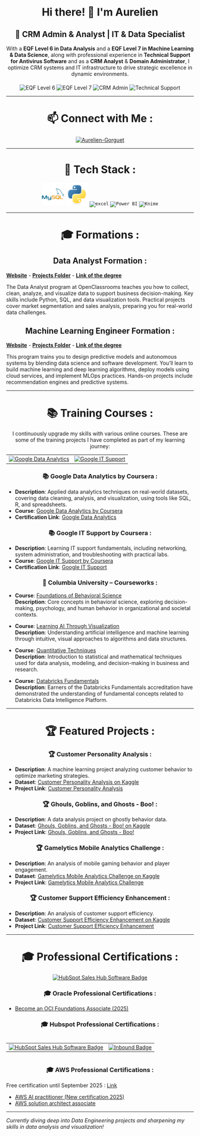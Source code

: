 <!-- (Note: GitHub README ne permet pas l'insertion de meta tags, mais nous pouvons optimiser le contenu textuel et les attributs alt pour le SEO.) -->

<h1 align="center">Hi there! 👋 I'm Aurelien</h1>

<div align="center">
  <h2>🚀 CRM Admin & Analyst | IT & Data Specialist</h2>
  <p>
    With a <strong>EQF Level 6 in Data Analysis</strong> and a <strong>EQF Level 7 in Machine Learning & Data Science</strong>, along with professional experience in <strong>Technical Support for Antivirus Software</strong> and as a <strong>CRM Analyst</strong> & <strong>Domain Administrator</strong>, I optimize CRM systems and IT infrastructure to drive strategic excellence in dynamic environments.
  </p>
</div>

<div align="center" style="margin-top: 20px;">
  <img src="https://img.shields.io/badge/EQF%20Data%20Analysis-Level%206-blue" alt="EQF Level 6">
  <img src="https://img.shields.io/badge/EQF%20Machine%20Learning-Level%207-green" alt="EQF Level 7">
  <img src="https://img.shields.io/badge/CRM_Analyst-%F0%9F%92%BB-orange" alt="CRM Admin">
  <img src="https://img.shields.io/badge/Technical support-%F0%9F%92%BB-yellow" alt="Technical Support">
</div>


---

<h1 align="center">📫 Connect with Me : </h1>

<p align="center">
<a href="https://www.linkedin.com/in/aurélien-gorguet/" target="blank"><img align="center" src="https://raw.githubusercontent.com/rahuldkjain/github-profile-readme-generator/master/src/images/icons/Social/linked-in-alt.svg" alt="Aurelien-Gorguet" height="30" width="40" /></a>

---

<h1 align="center">🔧 Tech Stack : </h1>

<p align="center">
<code><img height="60" alt="mysql" src="https://raw.githubusercontent.com/devicons/devicon/master/icons/mysql/mysql-original-wordmark.svg"></code>
<code><img height="60" alt="python" src="https://raw.githubusercontent.com/devicons/devicon/master/icons/python/python-original.svg"></code>
<code><img height="60" alt="excel" src="https://upload.wikimedia.org/wikipedia/commons/3/34/Microsoft_Office_Excel_%282019–present%29.svg"></code>
<code><img height="60" alt="Power BI" src="https://logos-world.net/wp-content/uploads/2022/02/Power-BI-Logo.png"></code>
<code><img height="60" alt="Knime" src="https://cybertrend-intra.com/wp-content/uploads/2023/01/knime.jpg"></code>
</p>

---

<h1 align="center">🎓 Formations : </h1>

<h2 align="center"> Data Analyst Formation :</h2>


[**Website**](https://openclassrooms.com/fr/paths/324-data-analyst) - [**Projects Folder**](https://github.com/AurelienGgt/Data-Analyst-Formation)  - [**Link of the degree**](https://www.linkedin.com/in/aurélien-gorguet/overlay/education/714039642/multiple-media-viewer?profileId=ACoAADUe15oBgxCNk2J6PSV4APhhQPAlUF-BnPU&treasuryMediaId=1635495790653&type=DOCUMENT&locale=en_US&lipi=urn%3Ali%3Apage%3Ad_flagship3_profile_view_base_media_list%3BHZi9ux7gT6aufPqLUqQShA%3D%3D) 


The Data Analyst program at OpenClassrooms teaches you how to collect, clean, analyze, and visualize data to support business decision-making. Key skills include Python, SQL, and data visualization tools. Practical projects cover market segmentation and sales analysis, preparing you for real-world data challenges.

<h2 align="center"> Machine Learning Engineer Formation :</h2>

[**Website**](https://openclassrooms.com/fr/paths/148-ingenieur-machine-learning) - [**Projects Folder**](https://github.com/AurelienGgt/Machine-Learning-Engineer-formation) - [**Link of the degree**](https://www.linkedin.com/in/aurélien-gorguet/overlay/education/787295248/multiple-media-viewer?profileId=ACoAADUe15oBgxCNk2J6PSV4APhhQPAlUF-BnPU&treasuryMediaId=1635543986567&type=DOCUMENT&locale=en_US&lipi=urn%3Ali%3Apage%3Ad_flagship3_profile_view_base%3BlFGY6%2BbtTLq%2F3aJZFUQN2Q%3D%3D) 

This program trains you to design predictive models and autonomous systems by blending data science and software development. You’ll learn to build machine learning and deep learning algorithms, deploy models using cloud services, and implement MLOps practices. Hands-on projects include recommendation engines and predictive systems.

---

<h1 align="center">📚 Training Courses : </h1>

<p align="center">
I continuously upgrade my skills with various online courses. These are some of the training projects I have completed as part of my learning journey:
</p>


 
<table>
  <tr>
    <td align="center">
      <a href="https://www.credly.com/badges/b1b94bbb-55bc-4df5-a372-960fb529a17e/public_url" target="_blank" rel="noreferrer">
        <img src="https://images.credly.com/size/340x340/images/d41de2b7-cbc2-47ec-bcf1-ebecbe83872f/GCC_badge_DA_1000x1000.png" alt="Google Data Analytics" width="120" height= auto/>
      </a>
    </td>
    <td align="center">
      <a href="https://www.credly.com/badges/de4ae72e-2fcd-48c5-9966-ad31974058ef/public_url" target="_blank" rel="noreferrer">
        <img src="https://images.credly.com/size/110x110/images/fb97a12f-c0f1-4f37-9b7d-4a830199fe84/GCC_badge_IT_Support_1000x1000.png" alt="Google IT Support" width="120" height= auto/>
      </a>
    </td>
  </tr>
</table>


<h3 align="center">📚  Google Data Analytics by Coursera :</h3>

- **Description**: Applied data analytics techniques on real-world datasets, covering data cleaning, analysis, and visualization, using tools like SQL, R, and spreadsheets.
- **Course**: [Google Data Analytics by Coursera](https://www.coursera.org/professional-certificates/google-data-analytics)
- **Certification Link**: [Google Data Analytics](https://www.credly.com/earner/earned/badge/b1b94bbb-55bc-4df5-a372-960fb529a17e)

<h3 align="center">📚  Google IT Support by Coursera :</h3>

- **Description**: Learning IT support fundamentals, including networking, system administration, and troubleshooting with practical labs.
- **Course**: [Google IT Support by Coursera](https://www.coursera.org/professional-certificates/google-it-support)
- **Certification Link**: [Google IT Support](https://www.credly.com/earner/earned/badge/de4ae72e-2fcd-48c5-9966-ad31974058ef)



<h3 align="center">📘 Columbia University – Courseworks :</h3>

- **Course**: [Foundations of Behavioral Science](https://courseworks2.columbia.edu/courses/209763)  
  **Description**: Core concepts in behavioral science, exploring decision-making, psychology, and human behavior in organizational and societal contexts.

- **Course**: [Learning AI Through Visualization](https://courseworks2.columbia.edu/courses/199597)  
  **Description**: Understanding artificial intelligence and machine learning through intuitive, visual approaches to algorithms and data structures.

- **Course**: [Quantitative Techniques](https://courseworks2.columbia.edu/courses/177103)  
  **Description**: Introduction to statistical and mathematical techniques used for data analysis, modeling, and decision-making in business and research.

- **Course**: [Databricks Fundamentals](https://credentials.databricks.com/group/547441)  
  **Description**: Earners of the Databricks Fundamentals accreditation have demonstrated the understanding of fundamental concepts related to Databricks Data Intelligence Platform.
---

<h1 align="center">🏆 Featured Projects : </h1>

<h3 align="center"> 🏆 Customer Personality Analysis :</h3>

- **Description**: A machine learning project analyzing customer behavior to optimize marketing strategies.
- **Dataset**: [Customer Personality Analysis on Kaggle](https://www.kaggle.com/datasets/imakash3011/customer-personality-analysis/code?datasetId=1546318&sortBy=voteCount)
- **Project Link**: [Customer Personality Analysis](https://github.com/AurelienGgt/Customer-Personality-Analysis)

<h3 align="center"> 🏆 Ghouls, Goblins, and Ghosts - Boo! :</h3>

- **Description**: A data analysis project on ghostly behavior data.
- **Dataset**: [Ghouls, Goblins, and Ghosts - Boo! on Kaggle](https://www.kaggle.com/datasets/imakash3011/customer-personality-analysis/code?datasetId=1546318&sortBy=voteCount)
- **Project Link**: [Ghouls, Goblins, and Ghosts - Boo!](https://github.com/AurelienGgt/ghouls-goblins-and-ghosts-boo)

<h3 align="center"> 🏆 Gamelytics Mobile Analytics Challenge :</h3>

- **Description**: An analysis of mobile gaming behavior and player engagement.
- **Dataset**: [Gamelytics Mobile Analytics Challenge on Kaggle](https://www.kaggle.com/datasets/debs2x/gamelytics-mobile-analytics-challenge/code)
- **Project Link**: [Gamelytics Mobile Analytics Challenge](https://github.com/AurelienGgt/Gamelytics_Mobile_Analytics_Challenge)

<h3 align="center"> 🏆 Customer Support Efficiency Enhancement :</h3>

- **Description**: An analysis of customer support efficiency.
- **Dataset**: [Customer Support Efficiency Enhancement on Kaggle](https://www.kaggle.com/datasets/suvroo/customer-support-enhancing-efficiency)
- **Project Link**: [Customer Support Efficiency Enhancement](https://github.com/AurelienGgt/Customer-Support-Enhancing-Efficiency)

---

<h1 align="center">🎓 Professional Certifications :</h1>

<!-- Begin: KNIME L1 Badge -->
<div class="academy-badge" align="center">
  <a href="https://www.credly.com/badges/225e8355-77e3-4a3c-9bb1-e3ce3a756219" title="KNIME L1 Certification">
    <img src="https://images.credly.com/size/340x340/images/ba8f2415-703b-4d41-a850-5aecbabd5cf4/L1_Large.png" alt="HubSpot Sales Hub Software Badge" style="width: 80px; height: auto;" />
  </a>
</div>
<!-- End: KNIME L1 Badge -->

<h3 align="center">🎓 Oracle Professional Certifications :</h3>

- [Become an OCI Foundations Associate (2025)](https://mylearn.oracle.com/ou/learning-path/become-an-oci-foundations-associate-2025/148056)

<h3 align="center">🎓 Hubspot Professional Certifications :</h3>

<div style="display: flex; justify-content: center; margin-top: 20px;">
  <table>
    <tr>
      <td align="center">
        <a href="https://app.hubspot.com/academy/achievements/3rn6f24p/en/1/aurelien-gorguet/hubspot-sales-hub-software" target="_blank" rel="noreferrer">
          <img src="https://hubspot-credentials-na1.s3.amazonaws.com/prod/badges/user/685ce1a6b2bb4cedb25a9ca3c5e5c8c7.png" alt="HubSpot Sales Hub Software Badge" width="160" />
        </a>
      </td>
      <td align="center">
        <a href="https://app.hubspot.com/academy/achievements/bwjwdkt3/en/1/aurelien-gorguet/inbound" target="_blank" rel="noreferrer">
          <img src="https://hubspot-credentials-na1.s3.amazonaws.com/prod/badges/user/4e0f51bfc5f74c23bb33e3e1c0a9825a.png" alt="Inbound Badge" width="160" />
        </a>
      </td>
    </tr>
  </table>
</div>




<h3 align="center">🎓 AWS Professional Certifications :</h3>

Free certification until September 2025 : [Link](https://www.awseducate.com/)

- [AWS AI practitioner (New certification 2025)](https://aws.amazon.com/certification/certified-ai-practitioner/)
- [AWS solution architect associate](https://aws.amazon.com/certification/certified-solutions-architect-associate/)
---

*Currently diving deep into Data Engineering projects and sharpening my skills in data analysis and visualization!*
